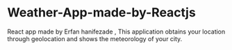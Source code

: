 # Weather-App-made-by-Reactjs
React app made by Erfan hanifezade  , This application obtains your location through geolocation and shows the meteorology of your city.
